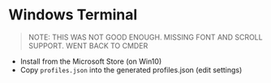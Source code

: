 # Windows Terminal

> NOTE: THIS WAS NOT GOOD ENOUGH. MISSING FONT AND SCROLL SUPPORT. WENT BACK TO CMDER

+ Install from the Microsoft Store (on Win10)
+ Copy `profiles.json` into the generated profiles.json (edit settings)

